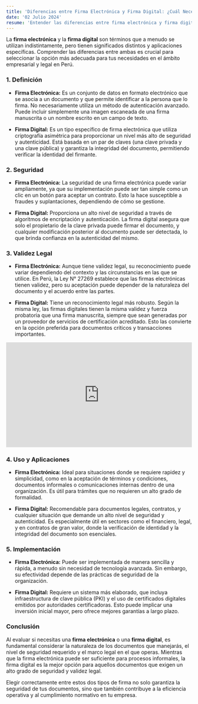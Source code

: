 ```yaml
---
title: 'Diferencias entre Firma Electrónica y Firma Digital: ¿Cuál Necesitas?'
date: '02 Julio 2024'
resume: 'Entender las diferencias entre firma electrónica y firma digital es esencial para elegir la opción adecuada para tus necesidades comerciales y legales en Perú.'
---
```


La **firma electrónica** y la **firma digital** son términos que a menudo se utilizan indistintamente, pero tienen significados distintos y aplicaciones específicas. Comprender las diferencias entre ambas es crucial para seleccionar la opción más adecuada para tus necesidades en el ámbito empresarial y legal en Perú.


### 1. **Definición**

- **Firma Electrónica:** Es un conjunto de datos en formato electrónico que se asocia a un documento y que permite identificar a la persona que lo firma. No necesariamente utiliza un método de autenticación avanzado. Puede incluir simplemente una imagen escaneada de una firma manuscrita o un nombre escrito en un campo de texto.

- **Firma Digital:** Es un tipo específico de firma electrónica que utiliza criptografía asimétrica para proporcionar un nivel más alto de seguridad y autenticidad. Está basada en un par de claves (una clave privada y una clave pública) y garantiza la integridad del documento, permitiendo verificar la identidad del firmante.

### 2. **Seguridad**

- **Firma Electrónica:** La seguridad de una firma electrónica puede variar ampliamente, ya que su implementación puede ser tan simple como un clic en un botón para aceptar un contrato. Esto la hace susceptible a fraudes y suplantaciones, dependiendo de cómo se gestione.

- **Firma Digital:** Proporciona un alto nivel de seguridad a través de algoritmos de encriptación y autenticación. La firma digital asegura que solo el propietario de la clave privada puede firmar el documento, y cualquier modificación posterior al documento puede ser detectada, lo que brinda confianza en la autenticidad del mismo.

### 3. **Validez Legal**

- **Firma Electrónica:** Aunque tiene validez legal, su reconocimiento puede variar dependiendo del contexto y las circunstancias en las que se utilice. En Perú, la Ley N° 27269 establece que las firmas electrónicas tienen validez, pero su aceptación puede depender de la naturaleza del documento y el acuerdo entre las partes.

- **Firma Digital:** Tiene un reconocimiento legal más robusto. Según la misma ley, las firmas digitales tienen la misma validez y fuerza probatoria que una firma manuscrita, siempre que sean generadas por un proveedor de servicios de certificación acreditado. Esto las convierte en la opción preferida para documentos críticos y transacciones importantes.
<div class="video-container">
  <iframe
    src="https://www.youtube.com/embed/22dcKOfuKU8"
    frameborder="0"
    allowfullscreen
    title="Diferencias entre Firma Electrónica y Firma Digital"
  ></iframe>
</div>

<style>
.video-container { 
  position: relative;
  width: 100%;
  max-width: 700px;
  margin: auto;
  aspect-ratio: 16 / 9;
}

.video-container iframe {
  position: absolute;
  width: 100%;
  height: 100%;
  top: 0;
  left: 0;
}
</style>


### 4. **Uso y Aplicaciones**

- **Firma Electrónica:** Ideal para situaciones donde se requiere rapidez y simplicidad, como en la aceptación de términos y condiciones, documentos informales o comunicaciones internas dentro de una organización. Es útil para trámites que no requieren un alto grado de formalidad.

- **Firma Digital:** Recomendable para documentos legales, contratos, y cualquier situación que demande un alto nivel de seguridad y autenticidad. Es especialmente útil en sectores como el financiero, legal, y en contratos de gran valor, donde la verificación de identidad y la integridad del documento son esenciales.

### 5. **Implementación**

- **Firma Electrónica:** Puede ser implementada de manera sencilla y rápida, a menudo sin necesidad de tecnología avanzada. Sin embargo, su efectividad depende de las prácticas de seguridad de la organización.

- **Firma Digital:** Requiere un sistema más elaborado, que incluya infraestructura de clave pública (PKI) y el uso de certificados digitales emitidos por autoridades certificadoras. Esto puede implicar una inversión inicial mayor, pero ofrece mejores garantías a largo plazo.

### Conclusión

Al evaluar si necesitas una **firma electrónica** o una **firma digital**, es fundamental considerar la naturaleza de los documentos que manejarás, el nivel de seguridad requerido y el marco legal en el que operas. Mientras que la firma electrónica puede ser suficiente para procesos informales, la firma digital es la mejor opción para aquellos documentos que exigen un alto grado de seguridad y validez legal.

Elegir correctamente entre estos dos tipos de firma no solo garantiza la seguridad de tus documentos, sino que también contribuye a la eficiencia operativa y al cumplimiento normativo en tu empresa.
